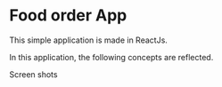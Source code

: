 # Food order App


This simple application is made in ReactJs.

In this application, the following concepts are reflected.


Screen shots